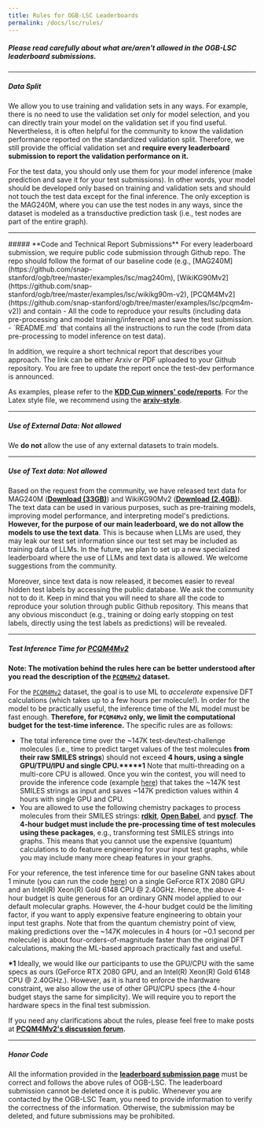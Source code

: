 ```yaml
---
title: Rules for OGB-LSC Leaderboards
permalink: /docs/lsc/rules/
---
```


##### **Please read carefully about what are/aren't allowed in the OGB-LSC leaderboard submissions.**  

-------


##### **Data Split**
We allow you to use training and validation sets in any ways. For example, there is no need to use the validation set only for model selection, and you can directly train your model on the validation set if you find useful.
Nevertheless, it is often helpful for the community to know the validation performance reported on the standardized validation split.
Therefore, we still provide the official validation set and **require every leaderboard submission to report the validation performance on it.**

For the test data, you should only use them for your model inference (make prediction and save it for your test submissions). In other words, your model should be developed only based on training and validation sets and should not touch the test data except for the final inference.
The only exception is the MAG240M, where you can use the test nodes in any ways, since the dataset is modeled as a transductive prediction task (i.e., test nodes are part of the entire graph).

------


<a name="code"/>
##### **Code and Technical Report Submissions**
For every leaderboard submission, we require public code submission through Github repo. The repo should follow the format of our baseline code (e.g., [MAG240M](https://github.com/snap-stanford/ogb/tree/master/examples/lsc/mag240m), [WikiKG90Mv2](https://github.com/snap-stanford/ogb/tree/master/examples/lsc/wikikg90m-v2), [PCQM4Mv2](https://github.com/snap-stanford/ogb/tree/master/examples/lsc/pcqm4m-v2)) and contain
- All the code to reproduce your results (including data pre-processing and model training/inference) and save the test submission.
- `README.md` that contains all the instructions to run the code (from data pre-processing to model inference on test data).

In addition, we require a short technical report that describes your approach. The link can be either Arxiv or PDF uploaded to your Github repository. You are free to update the report once the test-dev performance is announced.

As examples, please refer to the **[KDD Cup winners' code/reports](https://ogb.stanford.edu/kddcup2021/results/)**. For the Latex style file, we recommend using the **[arxiv-style](https://github.com/kourgeorge/arxiv-style)**.

------

##### **Use of External Data: Not allowed**
We **do not** allow the use of any external datasets to train models. 
<!-- For PCQM4Mv2 only, we allow the use of *unlabeled* molecules (primarily for unsupervised learning and self-training). However, any expensive calculation (i.e., taking more than 10 seconds per molecule) should not be performed on the unlabeled molecules in order to augment the dataset. -->

--------

##### **Use of Text data: Not allowed**
Based on the request from the community, we have released text data for MAG240M (**[Download (33GB)](http://snap.stanford.edu/ogb/data/lsc/mapping/mag240m_mapping.zip)**) and WikiKG90Mv2 (**[Download (2.4GB)](http://snap.stanford.edu/ogb/data/lsc/mapping/wikikg90mv2_mapping.zip)**). The text data can be used in various purposes, such as pre-training models, improving model performance, and interpreting model's predictions.
**However, for the purpose of our main leaderboard, we do not allow the models to use the text data**. This is because when LLMs are used, they may leak our test set information since our test set may be included as training data of LLMs. In the future, we plan to set up a new specialized leaderboard where the use of LLMs and text data is allowed. We welcome suggestions from the community.

Moreover, since text data is now released, it becomes easier to reveal hidden test labels by accessing the public database. We ask the community not to do it.
Keep in mind that you will need to share all the code to reproduce your solution through public Github repository. 
This means that any obvious misconduct (e.g., training or doing early stopping on test labels, directly using the test labels as predictions) will be revealed.

<a name="pcqm4m_time"/>

-----------

##### **Test Inference Time for [PCQM4Mv2](/docs/lsc/pcqm4mv2/)**
**Note: The motivation behind the rules here can be better understood after you read the description of the [`PCQM4Mv2`](/docs/lsc/pcqm4mv2/) dataset.**

For the [`PCQM4Mv2`](/docs/lsc/pcqm4mv2/) dataset, the goal is to use ML to *accelerate* expensive DFT calculations (which takes up to a few hours per molecule!).
In order for the model to be practically useful, the inference time of the ML model must be fast enough.
**Therefore, for `PCQM4Mv2` only, we limit the computational budget for the test-time inference.**
The specific rules are as follows:

- The total inference time over the ~147K test-dev/test-challenge molecules (i.e., time to predict target values of the test molecules **from their raw SMILES strings**) should not exceed **4 hours, using a single GPU/TPU/IPU and single CPU.****\*1**
 Note that multi-threading on a multi-core CPU is allowed.
 Once you win the contest, you will need to provide the inference code (example [here](https://github.com/snap-stanford/ogb/tree/master/examples/lsc/pcqm4m-v2/test_inference_gnn.py)) that takes the ~147K test SMILES strings as input and saves ~147K prediction values within 4 hours with single GPU and CPU.
- You are allowed to use the following chemistry packages to process molecules from their SMILES strings: **[rdkit](https://www.rdkit.org/docs/GettingStartedInPython.html)**, **[Open Babel](https://open-babel.readthedocs.io/en/latest/UseTheLibrary/Python.html)**, and **[pyscf](http://pyscf.org/)**. **The 4-hour budget must include the pre-processing time of test molecules using these packages**, e.g., transforming test SMILES strings into graphs. This means that you cannot use the expensive (quantum) calculations to do feature engineering for your input test graphs, while you may include many more cheap features in your graphs.

For your reference, the test inference time for our baseline GNN takes about 1 minute (you can run the code [here](https://github.com/snap-stanford/ogb/tree/master/examples/lsc/pcqm4m-v2/test_inference_gnn.py)) on a single GeForce RTX 2080 GPU and an Intel(R) Xeon(R) Gold 6148 CPU @ 2.40GHz.
Hence, the above 4-hour budget is quite generous for an ordinary GNN model applied to our default molecular graphs. However, the 4-hour budget could be the limiting factor, if you want to apply expensive feature engineering to obtain your input test graphs.
Note that from the quantum chemistry point of view, making predictions over the ~147K molecules in 4 hours (or ~0.1 second per molecule) is about four-orders-of-magnitude faster than the original DFT calculations, making the ML-based approach practically fast and useful.

**\*1** Ideally, we would like our participants to use the GPU/CPU with the same specs as ours (GeForce RTX 2080 GPU, and an Intel(R) Xeon(R) Gold 6148 CPU @ 2.40GHz.). 
However, as it is hard to enforce the hardware constraint, we also allow the use of other GPU/CPU specs (the 4-hour budget stays the same for simplicity). We will require you to report the hardware specs in the final test submission. 

 If you need any clarifications about the rules, please feel free to make posts at **[PCQM4Mv2's discussion forum](https://github.com/snap-stanford/ogb/discussions/categories/pcqm4m-lsc).**


---------

<!-- ##### **Public Data Source** -->
<!-- All of our datasets are constructed from public database.
To avoid trivial test label leakage, we have anonymized the data as much as we can, removing any obvious clues (e.g., data identifier, raw text information) that can be used to map nodes or graphs into the entities in the public database. At the same time, to keep our datasets practically-relevant and realistic, our anonymization may not be perfect (e.g., we need to provide the real graph connectivity, node features, and SMILES strings). Although we believe it is nearly impossible to recover ground-truth test labels, we still significantly discourage the participants to try to de-anonymize the datasets during the competition. -->


##### **Honor Code**
All the information provided in the **[leaderboard submission page](https://ogb-save.stanford.edu/leaderboard/)** must be correct and follows the above rules of OGB-LSC. The leaderboard submission cannot be deleted once it is public. Whenever you are contacted by the OGB-LSC Team, you need to provide information to verify the correctness of the information. Otherwise, the submission may be deleted, and future submissions may be prohibited.